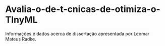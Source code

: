 # Avalia-o-de-t-cnicas-de-otimiza-o-TInyML
Informações e dados acerca de dissertação apresentada por Leomar Mateus Radke.
